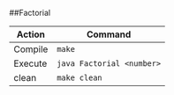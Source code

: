 ##Factorial


Action | Command 
------------ | ------------- 
Compile| `make` 
Execute | `java Factorial <number>`
clean | `make clean`

